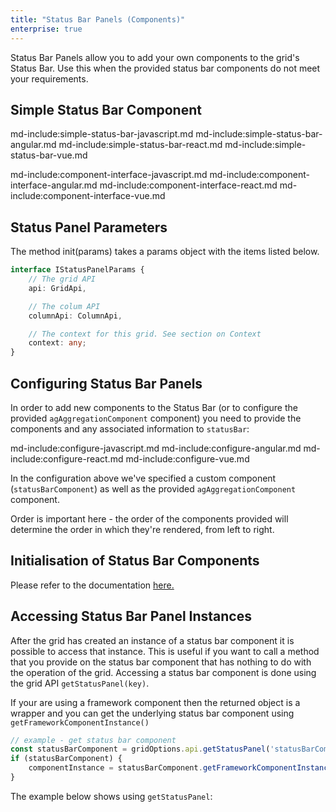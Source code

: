 ```yaml
---
title: "Status Bar Panels (Components)"
enterprise: true
---
```


Status Bar Panels allow you to add your own components to the grid's Status Bar. Use this when the provided status bar components do not meet your requirements.

## Simple Status Bar Component

md-include:simple-status-bar-javascript.md
md-include:simple-status-bar-angular.md
md-include:simple-status-bar-react.md
md-include:simple-status-bar-vue.md

<grid-example title='Status Bar Panel' name='simple-component' type='generated' options='{ "enterprise": true }'></grid-example>

md-include:component-interface-javascript.md
md-include:component-interface-angular.md
md-include:component-interface-react.md
md-include:component-interface-vue.md

## Status Panel Parameters

The method init(params) takes a params object with the items listed below.

```ts
interface IStatusPanelParams {
    // The grid API
    api: GridApi,

    // The colum API
    columnApi: ColumnApi,

    // The context for this grid. See section on Context
    context: any;
}
```

## Configuring Status Bar Panels

In order to add new components to the Status Bar (or to configure the provided `agAggregationComponent` component) you need to provide the components and any associated information to `statusBar`:

md-include:configure-javascript.md
md-include:configure-angular.md
md-include:configure-react.md
md-include:configure-vue.md
  
In the configuration above we've specified a custom component (`statusBarComponent`) as well as the provided `agAggregationComponent` component.

Order is important here - the order of the components provided will determine the order in which they're rendered, from left to right.

<grid-example title='Status Bar Panel' name='custom-component' type='generated' options='{ "enterprise": true }'></grid-example>

## Initialisation of Status Bar Components

Please refer to the documentation [here.](/status-bar/#initialisation-of-status-bar-components)

## Accessing Status Bar Panel Instances

After the grid has created an instance of a status bar component it is possible to access that instance. This is useful if you want to call a method that you provide on the status bar component that has nothing to do with the operation of the grid. Accessing a status bar component is done using the grid API `getStatusPanel(key)`.

If your are using a framework component then the returned object is a wrapper and you can get the underlying status bar component using `getFrameworkComponentInstance()`

```js
// example - get status bar component
const statusBarComponent = gridOptions.api.getStatusPanel('statusBarCompKey');
if (statusBarComponent) {
    componentInstance = statusBarComponent.getFrameworkComponentInstance();
}
```

The example below shows using `getStatusPanel`:

<grid-example title='Get Status Bar Panel Instance' name='component-instance' type='generated' options='{ "enterprise": true }'></grid-example>

